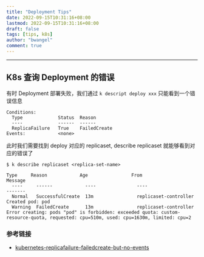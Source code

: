 ```yaml
---
title: "Deployment Tips"
date: 2022-09-15T10:31:16+08:00
lastmod: 2022-09-15T10:31:16+08:00
draft: false
tags: [tips, k8s]
author: "bwangel"
comment: true
---
```


<!--more-->

---

## K8s 查询 Deployment 的错误

有时 Deployment 部署失败，我们通过 `k descript deploy xxx` 只能看到一个错误信息

```
Conditions:
  Type             Status  Reason
  ----             ------  ------
  ReplicaFailure   True    FailedCreate
Events:            <none>
```

此时我们需要找到 deploy 对应的 replicaset, describe replicaset 就能够看到对应的错误了

```
$ k describe replicaset <replica-set-name>

Type     Reason            Age                From                   Message
  ----     ------            ----               ----                   -------
  Normal   SuccessfulCreate  13m                replicaset-controller  Created pod: pod
  Warning  FailedCreate      13m                replicaset-controller  Error creating: pods "pod" is forbidden: exceeded quota: custom-resource-quota, requested: cpu=510m, used: cpu=1630m, limited: cpu=2
```

### 参考链接

- [kubernetes-replicafailure-failedcreate-but-no-events](https://stackoverflow.com/a/64016529/5161084)
